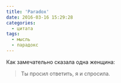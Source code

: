 ```yaml
---
title: 'Paradox'
date: 2016-03-16 15:29:28
categories:
  - цитата
tags:
  - мысль
  - парадокс
---
```


Как замечательно сказала одна женщина:

> Ты просил ответить, я и спросила.
